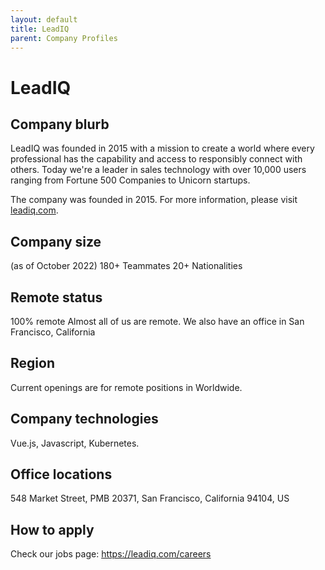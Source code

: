 ```yaml
---
layout: default
title: LeadIQ
parent: Company Profiles
---
```


# LeadIQ

## Company blurb

LeadIQ was founded in 2015 with a mission to create a world where every professional has the capability and access to responsibly connect with others. Today we're a leader in sales technology with over 10,000 users ranging from Fortune 500 Companies to Unicorn startups.

The company was founded in 2015. For more information, please visit [leadiq.com](https://leadiq.com/).

## Company size

(as of October 2022)
180+ Teammates
20+ Nationalities

## Remote status

100% remote
Almost all of us are remote. We also have an office in San Francisco, California

## Region

Current openings are for remote positions in Worldwide.

## Company technologies

Vue.js, Javascript, Kubernetes.

## Office locations

548 Market Street,
PMB 20371,
San Francisco, California 94104, US

## How to apply

Check our jobs page: https://leadiq.com/careers
